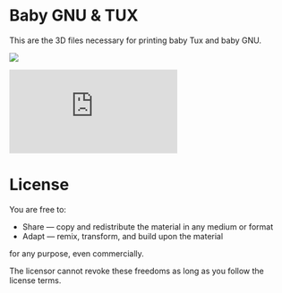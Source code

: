 # Baby GNU & TUX

This are the 3D files necessary for printing baby Tux and baby GNU.

<img src="https://raw.githubusercontent.com/rougier/baby-gnu-tux/master/baby-gnu-tux.jpg">

![](https://github.com/rougier/baby-gnu-tux/blob/master/baby-gnu.stl)


# License

You are free to:

* Share — copy and redistribute the material in any medium or format
* Adapt — remix, transform, and build upon the material

for any purpose, even commercially.

The licensor cannot revoke these freedoms as long as you follow the license
terms.
